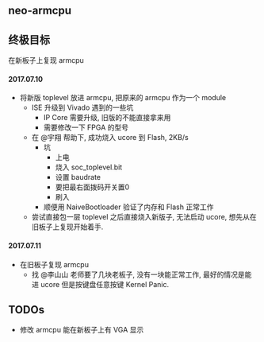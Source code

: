 ## neo-armcpu

## 终极目标
在新板子上复现 armcpu

#### 2017.07.10
- 将新版 toplevel 放进 armcpu, 把原来的 armcpu 作为一个 module
  - ISE 升级到 Vivado 遇到的一些坑
    - IP Core 需要升级, 旧版的不能直接拿来用
    - 需要修改一下 FPGA 的型号
  - 在 @宇翔 帮助下, 成功烧入 ucore 到 Flash, 2KB/s
    - 坑
      - 上电
      - 烧入 soc_toplevel.bit
      - 设置 baudrate
      - 要把最右面拨码开关置0
      - 刷入
    - 顺便用 NaiveBootloader 验证了内存和 Flash 正常工作
  - 尝试直接包一层 toplevel 之后直接烧入新版子, 无法启动 ucore, 想先从在旧板子上复现开始着手.

#### 2017.07.11
- 在旧板子复现 armcpu
  - 找 @李山山 老师要了几块老板子, 没有一块能正常工作, 最好的情况是能进 ucore 但是按键盘任意按键 Kernel Panic.

## TODOs
- 修改 armcpu 能在新板子上有 VGA 显示
